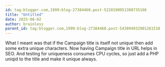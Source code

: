 ```yaml
---
id: tag:blogger.com,1999:blog-27384460.post-5220190951308735166
title: "Untitled"
date: 2025-08-02
author: brainless
parent_id: tag:blogger.com,1999:blog-27384460.post-543094932901261510
---
```


What I meant was that if the Campaign title is itself not unique then add some extra unique characters.
Now having Campaign title in URL helps in SEO. And testing for uniqueness consumes CPU cycles, so just add a PHP uniqid to the title and make it unique always.